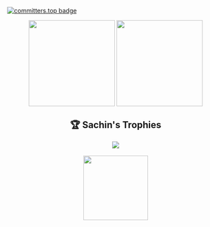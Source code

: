 [![committers.top badge](https://user-badge.committers.top/sri_lanka/SachinAkash01.svg)](https://user-badge.committers.top/sri_lanka/SachinAkash01)

<div width="100%" align="center">
  <img height=200 align="center" src="https://github-readme-stats.vercel.app/api/top-langs?username=SachinAkash01&layout=compact&langs_count=8&no-bg=true&card_width=320&&hide_border=true" />
  <img height=200 align="center" src="https://github-readme-streak-stats.herokuapp.com/?user=SachinAkash01&hide_border=true&no-bg=true&card_width=400" />
</div>

<div width="100%" align="center">
  <h2>🏆 Sachin's Trophies</h2>
  <img src="https://github-profile-trophy.vercel.app/?username=SachinAkash01&column=5&theme=gruvbox&no-frame=true&no-bg=true&margin-w=4" />
</div>

<div width="100%" align="center">
  </br>
  <a href="https://www.buymeacoffee.com/sachinakash"><img src="https://cdn.buymeacoffee.com/buttons/v2/default-yellow.png" width="150" /></a>
</div>
